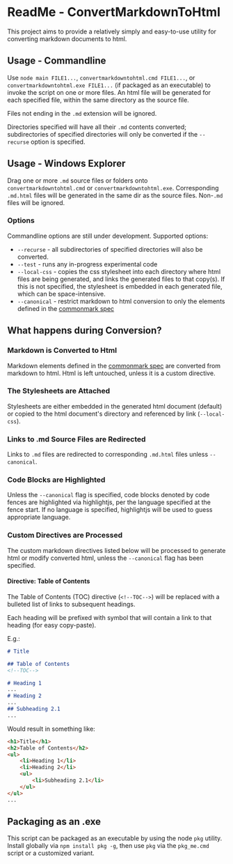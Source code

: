 # ReadMe - ConvertMarkdownToHtml

This project aims to provide a relatively simply and easy-to-use utility for converting markdown documents to html.

## Usage - Commandline
Use `node main FILE1...`, `convertmarkdowntohtml.cmd FILE1...`, or `convertmarkdowntohtml.exe FILE1...` (if packaged as an executable) to invoke the script on one or more files. An html file will be generated for each specified file, within the same directory as the source file.

Files not ending in the `.md` extension will be ignored.

Directories specified will have all their `.md` contents converted; subdirectories of specified directories will only be converted if the `--recurse` option is specified.

## Usage - Windows Explorer
Drag one or more `.md` source files or folders onto `convertmarkdowntohtml.cmd` or `convertmarkdowntohtml.exe`. Corresponding `.md.html` files will be generated in the same dir as the source files. Non-`.md` files will be ignored.

### Options
Commandline options are still under development. Supported options:

* `--recurse` - all subdirectories of specified directories will also be converted.
* `--test` - runs any in-progress experimental code
* `--local-css` - copies the css stylesheet into each directory where html files are being generated, and links the generated files to that copy(s). If this is not specified, the stylesheet is embedded in each generated file, which can be space-intensive.
* `--canonical` - restrict markdown to html conversion to only the elements defined in the [commonmark spec](https://commonmark.org/)



## What happens during Conversion?

### Markdown is Converted to Html
Markdown elements defined in the [commonmark spec](https://commonmark.org/) are converted from markdown to html. Html is left untouched, unless it is a custom directive.

### The Stylesheets are Attached
Stylesheets are either embedded in the generated html document (default) or copied to the html document's directory and referenced by link (`--local-css`).  

### Links to .md Source Files are Redirected
Links to `.md` files are redirected to corresponding `.md.html` files unless `--canonical`.

### Code Blocks are Highlighted
Unless the `--canonical` flag is specified, code blocks denoted by code fences are highlighted via highlightjs, per the language specified at the fence start. If no language is specified, highlightjs will be used to guess appropriate language.

### Custom Directives are Processed
The custom markdown directives listed below will be processed to generate html or modify converted html, unless the `--canonical` flag has been specified.

#### Directive: Table of Contents
The Table of Contents (TOC) directive (`<!--TOC-->`) will be replaced with a bulleted list of links to subsequent headings.

Each heading will be prefixed with symbol that will contain a link to that heading (for easy copy-paste).

E.g.:
```md
# Title

## Table of Contents
<!--TOC-->

# Heading 1
...
# Heading 2
...
## Subheading 2.1
...
```

Would result in something like:

```html
<h1>Title</h1>
<h2>Table of Contents</h2>
<ul>
    <li>Heading 1</li>
    <li>Heading 2</li>
    <ul>
        <li>Subheading 2.1</li>
    </ul>
</ul>
...
```

## Packaging as an .exe
This script can be packaged as an executable by using the node `pkg` utility. Install globally via `npm install pkg -g`, then use `pkg` via the `pkg_me.cmd` script or a customized variant.